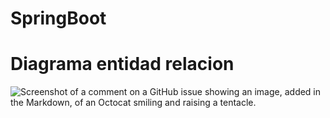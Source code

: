 # SpringBoot

# Diagrama entidad relacion 

![Screenshot of a comment on a GitHub issue showing an image, added in the Markdown, of an Octocat smiling and raising a tentacle.](https://res.cloudinary.com/dhtmy6izv/image/upload/v1714927469/documentacion/qml2bqfp4elaejr6dmeh.png)


